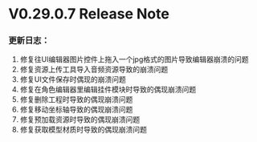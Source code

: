 # V0.29.0.7 Release Note

### 更新日志：

1. 修复往UI编辑器图片控件上拖入一个jpg格式的图片导致编辑器崩溃的问题
2. 修复资源上传工具导入音频资源导致的崩溃问题
3. 修复UI文件保存时偶现的崩溃问题
4. 修复在角色编辑器里编辑挂件模块时导致的偶现崩溃问题
5. 修复删除工程时导致的偶现崩溃问题
6. 修复移动坐标轴导致的偶现崩溃问题
7. 修复预加载资源时导致的偶现崩溃问题
8. 修复获取模型材质时导致的偶现崩溃问题
